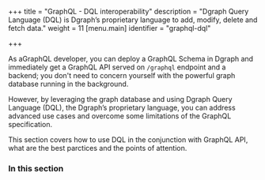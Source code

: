 +++
title = "GraphQL - DQL interoperability"
description = "Dgraph Query Language (DQL) is Dgraph’s proprietary language to add, modify, delete and fetch data."
weight = 11
[menu.main]
  identifier = "graphql-dql"

+++

As aGraphQL developer, you can deploy a GraphQL Schema in Dgraph and immediately get a GraphQL API served on ``/graphql`` endpoint and a backend; you don't need to concern yourself with the powerful graph database running in the background. 

However, by leveraging the graph database and using Dgraph Query Language (DQL), the Dgraph’s proprietary language, you can address advanced use cases and overcome some limitations of the GraphQL specification.

This section covers how to use DQL in the conjunction with GraphQL API, what are the best parctices and the points of attention.

### In this section


